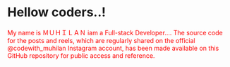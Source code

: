 
<body>
    <div class="container">
        <h1>Hellow coders..!</h1>
        <p style="color:red;">
            My name is ＭＵＨＩＬＡＮ
            iam a Full-stack Developer....
            The source code for the posts and reels, which are regularly shared on the official @codewith_muhilan Instagram account, has been made available on this GitHub repository for public access and reference.
        </p>
        </div>
</body>
</html>
